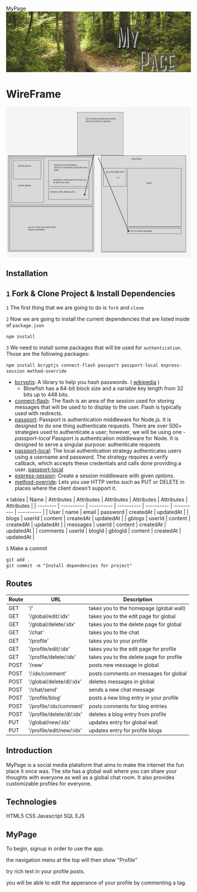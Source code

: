 MyPage
![alt text](./public/assets/banner.png)


# WireFrame
![alt text](./public/assets/Screen%20Shot%202022-09-17%20at%203.30.30%20PM.png)

## Installation


## `1` Fork & Clone Project & Install Dependencies
`1` The first thing that we are going to do is `fork` and `clone`

`2` Now we are going to install the current dependencies that are listed inside of `package.json`
```text
npm install
```

`3` We need to install some packages that will be used for `authentication`. Those are the following packages:

```text
npm install bcryptjs connect-flash passport passport-local express-session method-override
```
-  [bcryptjs](https://www.npmjs.com/package/bcryptjs): A library to help you hash passwords. ( [wikipedia](https://en.wikipedia.org/wiki/Bcrypt) ) 
    - Blowfish has a 64-bit block size and a variable key length from 32 bits up to 448 bits.
- [connect-flash](https://github.com/jaredhanson/connect-flash): The flash is an area of the session used for storing messages that will be used to to display to the user. Flash is typically used with redirects.
- [passport](https://www.passportjs.org/docs/): Passport is authentication middleware for Node.js. It is designed to do one thing authenticate requests. There are over 500+ strategies used to authenticate a user; however, we will be using one - *passport-local* Passport is authentication middleware for Node. It is designed to serve a singular purpose: authenticate requests
- [passport-local](http://www.passportjs.org/packages/passport-local/): The local authentication strategy authenticates users using a username and password. The strategy requires a verify callback, which accepts these credentials and calls done providing a user. [passport-local](http://www.passportjs.org/packages/passport-local/)
- [express-session](https://github.com/expressjs/session): Create a session middleware with given *options*.
- [method-override](https://github.com/expressjs/method-override): Lets you use HTTP verbs such as PUT or DELETE in places where the client doesn't support it.

`4` tables
| Name     | Attributes | Attributes | Attributes | Attributes | Attributes | Attributes |
| -------- | ---------- | ---------- | ---------- | ---------- | ---------- | ---------- |
| User     | name       | email      | password   | createdAt  | updatedAt  |
| blogs    | userId     | content    | createdAt  | updatedAt  |
| gblogs   | userId     | content    | createdAt  | updatedAt  |
| messages | userId     | content    | createdAt  | updatedAt  |
| comments | userId     | blogId     | gblogId    | content    | createdAt  | updatedAt  |

`5` Make a commit

```text
git add .
git commit -m "Install dependencies for project"
```
## Routes
| Route | URL                       | Description                              |
| ----- | ------------------------- | ---------------------------------------- |
| GET   | '/'                       | takes you to the homepage (global wall)  |
| GET   | '/global/edit/:idx'       | takes you to the edit page for global    |
| GET   | '/global/delete/:idx'     | takes you to the delete page for global  |
| GET   | '/chat'                   | takes you to the chat                    |
| GET   | '/profile'                | takes you to your profile                |
| GET   | '/profile/edit/:idx'      | takes you to the edit page for profile   |
| GET   | '/profile/delete/:idx'    | takes you to the delete page for profile |
| POST  | '/new'                    | posts new message in global              |
| POST  | '/:idx/comment'           | posts comments on messages for global    |
| POST  | '/global/delete/dl/:idx'  | deletes messages in global               |
| POST  | '/chat/send'              | sends a new chat message                 |
| POST  | '/profile/blog'           | posts a new blog entry in your profile   |
| POST  | '/profile/:idx/comment'   | posts comments for blog entries          |
| POST  | '/profile/delete/dl/:idx' | deletes a blog entry from profile        |
| PUT   | '/global/new/:idx'        | updates entry for global wall            |
| PUT   | '/profile/edit/new/:idx'  | updates entry for profile blogs          |


## Introduction

MyPage is a social media plataform that aims to make the internet the fun place it once was.
The site has a global wall where you can share your thoughts with everyone as well as a global chat room.
It also provides customizable profiles for everyone.

## Technologies
HTML5
CSS
Javascript
SQL
EJS

## MyPage
To begin, signup in order to use the app.

the navigation menu at the top will then show "Profile"

try rich text in your profile posts.

you will be able to edit the apperance of your profile by commenting a <script></script> tag.

